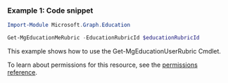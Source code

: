 ### Example 1: Code snippet

```powershellImport-Module Microsoft.Graph.Education

Get-MgEducationMeRubric -EducationRubricId $educationRubricId
```
This example shows how to use the Get-MgEducationUserRubric Cmdlet.
To learn about permissions for this resource, see the [permissions reference](/graph/permissions-reference).

